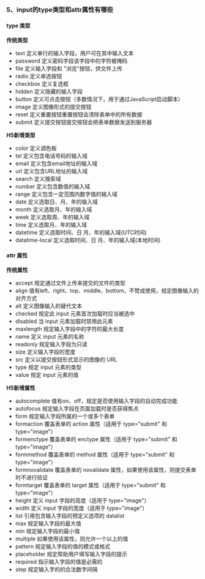 ### 5、input的type类型和attr属性有哪些

#### type 类型

**传统类型**

- text 定义单行的输入字段，用户可在其中输入文本
- password 定义密码字段该字段中的字符被掩码
- file 定义输入字段和 "浏览"按钮，供文件上传
- radio 定义单选按钮
- checkbox 定义复选框
- hidden 定义隐藏的输入字段
- button 定义可点击按钮（多数情况下，用于通过JavaScript启动脚本）
- image 定义图像形式的提交按钮
- reset 定义重置按钮重置按钮会清除表单中的所有数据
- submit 定义提交按钮提交按钮会把表单数据发送到服务器

**H5新增类型**

- color 定义调色板
- tel 定义包含电话号码的输入域
- email	定义包含email地址的输入域
- url 定义包含URL地址的输入域 
- search 定义搜索域
- number 定义包含数值的输入域
- range 定义包含一定范围内数字值的输入域
- date 定义选取日、月、年的输入域 
- month 定义选取月、年的输入域
- week 定义选取周、年的输入域
- time 定义选取月、年的输入域
- datetime 定义选取时间、日 月、年的输入域(UTC时间)
- datatime-local 定义选取时间、日 月、年的输入域(本地时间)

#### attr 属性

**传统属性**

- accept 规定通过文件上传来提交的文件的类型
- align	值有left、right、top、middle、bottom，不赞成使用，规定图像输入的对齐方式
- alt 定义图像输入的替代文本
- checked 规定此 input 元素首次加载时应当被选中
- disabled 当 input 元素加载时禁用此元素
- maxlength 规定输入字段中的字符的最大长度
- name 定义 input 元素的名称
- readonly 规定输入字段为只读
- size 定义输入字段的宽度
- src 定义以提交按钮形式显示的图像的 URL
- type 规定 input 元素的类型
- value 规定 input 元素的值

**H5新增属性**

- autocomplete 值有on、off，规定是否使用输入字段的自动完成功能
- autofocus 规定输入字段在页面加载时是否获得焦点
- form 规定输入字段所属的一个或多个表单
- formaction 覆盖表单的 action 属性（适用于 type="submit" 和 type="image"）
- formenctype 覆盖表单的 enctype 属性（适用于 type="submit" 和 type="image"）
- formmethod 覆盖表单的 method 属性（适用于 type="submit" 和 type="image"）
- formnovalidate 覆盖表单的 novalidate 属性，如果使用该属性，则提交表单时不进行验证
- formtarget 覆盖表单的 target 属性（适用于 type="submit" 和 type="image"）
- height 定义 input 字段的高度（适用于 type="image"）
- width 定义 input 字段的宽度（适用于 type="image"）
- list 引用包含输入字段的预定义选项的 datalist 
- max 规定输入字段的最大值
- min 规定输入字段的最小值
- multiple 如果使用该属性，则允许一个以上的值
- pattern 规定输入字段的值的模式或格式
- placeholder 规定帮助用户填写输入字段的提示
- required 指示输入字段的值是必需的
- step 规定输入字的的合法数字间隔
